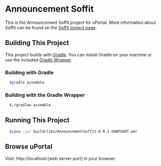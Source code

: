 
# Announcement Soffit

This is the Announcement Soffit project for uPortal.  More information
about Soffit can be found on the [Soffit project page](https://jasig.github.io/uPortal/developer/soffits/).

## Building This Project

This project builds with [Gradle](https://gradle.org/).  You can install Gradle
on your machine or use the included [Gradle Wrapper](https://docs.gradle.org/current/userguide/gradle_wrapper.html).

### Building with Gradle

```bash
  $gradle assemble
```

### Building with the Gradle Wrapper

```bash
  $./gradlew assemble
```

## Running This Project

```bash
  $java -jar build/libs/AnnouncementSoffit-0.0.1-SNAPSHOT.war
```

## Browse uPortal

Visit: http://localhost:[web server port] in your browser.
